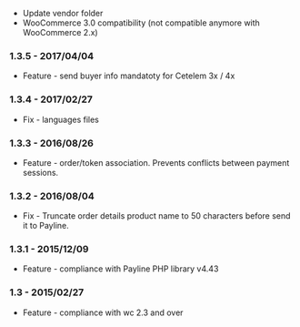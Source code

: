 * Update vendor folder
* WooCommerce 3.0 compatibility (not compatible anymore with WooCommerce 2.x)

### 1.3.5 - 2017/04/04
* Feature - send buyer info mandatoty for Cetelem 3x / 4x

### 1.3.4 - 2017/02/27
* Fix - languages files

### 1.3.3 - 2016/08/26
* Feature - order/token association. Prevents conflicts between payment sessions.

### 1.3.2 - 2016/08/04
* Fix - Truncate order details product name to 50 characters before send it to Payline.

### 1.3.1 - 2015/12/09
* Feature - compliance with Payline PHP library v4.43

### 1.3 - 2015/02/27
* Feature - compliance with wc 2.3 and over
